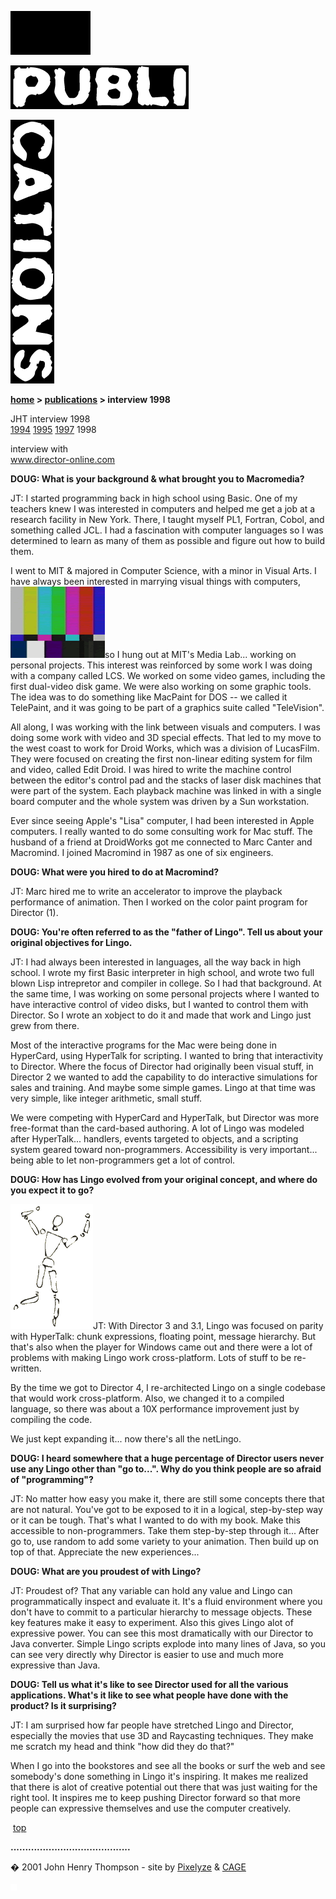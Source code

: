 
![](images/johnhenry1.gif)

![](images/tin_publi.gif)

![](images/tin_cations.gif)

**[home](index.md) > [publications](publications.md) > interview 1998**

JHT interview 1998  
[1994](interview1994.md) [1995](interview1995.md) [1997](interview1997.md) 1998

interview with  
www.director-online.com

**DOUG: What is your background & what brought you to Macromedia?**

JT: I started programming back in high school using Basic. One of my teachers knew I was interested in computers and helped me get a job at a research facility in New York. There, I taught myself PL1, Fortran, Cobol, and something called JCL. I had a fascination with computer languages so I was determined to learn as many of them as possible and figure out how to build them.

I went to MIT & majored in Computer Science, with a minor in Visual Arts. I have always been interested in marrying visual things with computers, ![](images/colorbars_mini.gif)so I hung out at MIT's Media Lab... working on personal projects. This interest was reinforced by some work I was doing with a company called LCS. We worked on some video games, including the first dual-video disk game. We were also working on some graphic tools. The idea was to do something like MacPaint for DOS -- we called it TelePaint, and it was going to be part of a graphics suite called "TeleVision".

All along, I was working with the link between visuals and computers. I was doing some work with video and 3D special effects. That led to my move to the west coast to work for Droid Works, which was a division of LucasFilm. They were focused on creating the first non-linear editing system for film and video, called Edit Droid. I was hired to write the machine control between the editor's control pad and the stacks of laser disk machines that were part of the system. Each playback machine was linked in with a single board computer and the whole system was driven by a Sun workstation.

Ever since seeing Apple's "Lisa" computer, I had been interested in Apple computers. I really wanted to do some consulting work for Mac stuff. The husband of a friend at DroidWorks got me connected to Marc Canter and Macromind. I joined Macromind in 1987 as one of six engineers.

**DOUG: What were you hired to do at Macromind?**

JT: Marc hired me to write an accelerator to improve the playback performance of animation. Then I worked on the color paint program for Director (1).

**DOUG: You're often referred to as the "father of Lingo". Tell us about your original objectives for Lingo.**

JT: I had always been interested in languages, all the way back in high school. I wrote my first Basic interpreter in high school, and wrote two full blown Lisp intrepretor and compiler in college. So I had that background. At the same time, I was working on some personal projects where I wanted to have interactive control of video disks, but I wanted to control them with Director. So I wrote an xobject to do it and made that work and Lingo just grew from there.

Most of the interactive programs for the Mac were being done in HyperCard, using HyperTalk for scripting. I wanted to bring that interactivity to Director. Where the focus of Director had originally been visual stuff, in Director 2 we wanted to add the capability to do interactive simulations for sales and training. And maybe some simple games. Lingo at that time was very simple, like integer arithmetic, small stuff.

We were competing with HyperCard and HyperTalk, but Director was more free-format than the card-based authoring. A lot of Lingo was modeled after HyperTalk... handlers, events targeted to objects, and a scripting system geared toward non-programmers. Accessibility is very important... being able to let non-programmers get a lot of control.

**DOUG: How has Lingo evolved from your original concept, and where do you expect it to go?**

![](images/intv97_whitedancr.gif)JT: With Director 3 and 3.1, Lingo was focused on parity with HyperTalk: chunk expressions, floating point, message hierarchy. But that's also when the player for Windows came out and there were a lot of problems with making Lingo work cross-platform. Lots of stuff to be re-written.

By the time we got to Director 4, I re-architected Lingo on a single codebase that would work cross-platform. Also, we changed it to a compiled language, so there was about a 10X performance improvement just by compiling the code.

We just kept expanding it... now there's all the netLingo.

**DOUG: I heard somewhere that a huge percentage of Director users never use any Lingo other than "go to...". Why do you think people are so afraid of "programming"?**

JT: No matter how easy you make it, there are still some concepts there that are not natural. You've got to be exposed to it in a logical, step-by-step way or it can be tough. That's what I wanted to do with my book. Make this accessible to non-programmers. Take them step-by-step through it... After go to, use random to add some variety to your animation. Then build up on top of that. Appreciate the new experiences...

**DOUG: What are you proudest of with Lingo?**

JT: Proudest of? That any variable can hold any value and Lingo can programmatically inspect and evaluate it. It's a fluid environment where you don't have to commit to a particular hierarchy to message objects. These key features make it easy to experiment. Also this gives Lingo alot of expressive power. You can see this most dramatically with our Director to Java converter. Simple Lingo scripts explode into many lines of Java, so you can see very directly why Director is easier to use and much more expressive than Java.

**DOUG: Tell us what it's like to see Director used for all the various applications. What's it like to see what people have done with the product? Is it surprising?**

JT: I am surprised how far people have stretched Lingo and Director, especially the movies that use 3D and Raycasting techniques. They make me scratch my head and think "how did they do that?"

When I go into the bookstores and see all the books or surf the web and see somebody's done something in Lingo it's inspiring. It makes me realized that there is alot of creative potential out there that was just waiting for the right tool. It inspires me to keep pushing Director forward so that more people can expressive themselves and use the computer creatively.

 [top](#topofpage)

**.........................................**

� 2001 John Henry Thompson - site by [Pixelyze](http://www.pixelyze.com/) & [CAGE](http://www.cage.nl/)

![](images/spacer.gif)